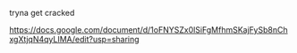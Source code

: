 tryna get cracked

https://docs.google.com/document/d/1oFNYSZx0lSiFgMfhmSKajFySb8nChxgXtjqN4qyLIMA/edit?usp=sharing
